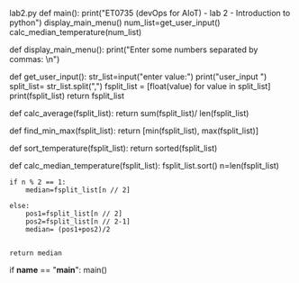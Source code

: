 lab2.py
def main():
    print("ET0735 (devOps for AIoT) - lab 2 - Introduction to python")
    display_main_menu()
    num_list=get_user_input()
    calc_median_temperature(num_list)


def display_main_menu():
    print("Enter some numbers separated by commas: \n")

def get_user_input():
    str_list=input("enter value:")
    print("user_input ")
    split_list= str_list.split(",")
    fsplit_list = [float(value) for value in split_list]
    print(fsplit_list)
    return fsplit_list

def calc_average(fsplit_list):
    return sum(fsplit_list)/ len(fsplit_list)

def find_min_max(fsplit_list):
    return [min(fsplit_list), max(fsplit_list)]
    

def sort_temperature(fsplit_list):
    return sorted(fsplit_list)

def calc_median_temperature(fsplit_list):
    fsplit_list.sort()
    n=len(fsplit_list)

    if n % 2 == 1:
        median=fsplit_list[n // 2]

    else:
        pos1=fsplit_list[n // 2]
        pos2=fsplit_list[n // 2-1]
        median= (pos1+pos2)/2


    return median

if __name__ == "__main__":
    main()
